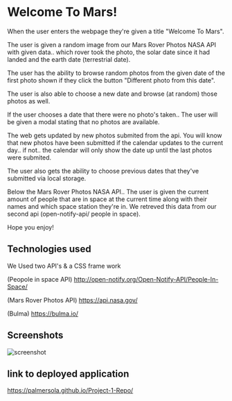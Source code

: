 # Welcome To Mars!

When the user enters the webpage they're given a title "Welcome To Mars".

The user is given a random image from our Mars Rover Photos NASA API with given data.. which rover took the photo, the solar date since it had landed and the earth date (terrestrial date).

The user has the ability to browse random photos from the given date of the first photo shown if they click the button "Different photo from this date".

The user is also able to choose a new date and browse (at random) those photos as well.

If the user chooses a date that there were no photo's taken.. The user will be given a modal stating that no photos are available.

The web gets updated by new photos submited from the api. You will know that new photos have been submitted if the calendar updates to the current day.. if not.. the calendar will only show the date up until the last photos were submited.

The user also gets the ability to choose previous dates that they've submitted via local storage.

Below the Mars Rover Photos NASA API.. The user is given the current amount of people that are in space at the current time along with their names and which space station they're in. We retreved this data from our second api (open-notify-api/ people in space).

Hope you enjoy!

## Technologies used

We Used two API's & a CSS frame work

(Peopole in space API)
http://open-notify.org/Open-Notify-API/People-In-Space/

(Mars Rover Photos API)
https://api.nasa.gov/

(Bulma)
https://bulma.io/

## Screenshots

![screenshot]()

## link to deployed application

https://palmersola.github.io/Project-1-Repo/
